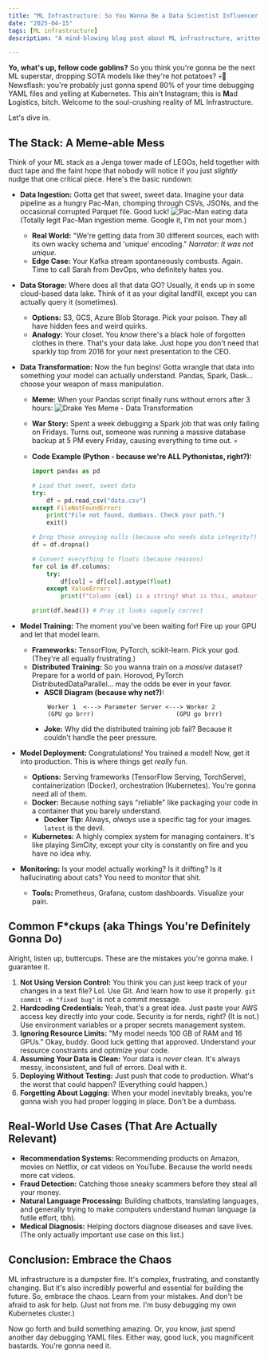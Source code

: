 ```yaml
---
title: "ML Infrastructure: So You Wanna Be a Data Scientist Influencer, Huh?"
date: "2025-04-15"
tags: [ML infrastructure]
description: "A mind-blowing blog post about ML infrastructure, written for chaotic Gen Z engineers. Warning: May cause existential dread about your career choices."

---
```


**Yo, what's up, fellow code goblins?** So you think you're gonna be the next ML superstar, dropping SOTA models like they're hot potatoes? 💀🙏 Newsflash: you're probably just gonna spend 80% of your time debugging YAML files and yelling at Kubernetes. This ain't Instagram; this is **M**ad **L**ogistics, bitch. Welcome to the soul-crushing reality of ML Infrastructure.

Let's dive in.

## The Stack: A Meme-able Mess

Think of your ML stack as a Jenga tower made of LEGOs, held together with duct tape and the faint hope that nobody will notice if you just *slightly* nudge that one critical piece. Here's the basic rundown:

*   **Data Ingestion:** Gotta get that sweet, sweet data. Imagine your data pipeline as a hungry Pac-Man, chomping through CSVs, JSONs, and the occasional corrupted Parquet file. Good luck!
    ![Pac-Man eating data](https://i.imgur.com/lX2q1W2.gif) (Totally legit Pac-Man ingestion meme. Google it, I'm not your mom.)

    *   **Real World:** "We're getting data from 30 different sources, each with its own wacky schema and 'unique' encoding." *Narrator: It was not unique.*
    *   **Edge Case:** Your Kafka stream spontaneously combusts. Again. Time to call Sarah from DevOps, who definitely hates you.

*   **Data Storage:** Where does all that data GO? Usually, it ends up in some cloud-based data lake. Think of it as your digital landfill, except you can actually query it (sometimes).
    *   **Options:** S3, GCS, Azure Blob Storage. Pick your poison. They all have hidden fees and weird quirks.
    *   **Analogy:** Your closet. You *know* there's a black hole of forgotten clothes in there. That's your data lake. Just hope you don't need that sparkly top from 2016 for your next presentation to the CEO.

*   **Data Transformation:** Now the fun begins! Gotta wrangle that data into something your model can actually understand. Pandas, Spark, Dask... choose your weapon of mass manipulation.
    *   **Meme:** When your Pandas script finally runs without errors after 3 hours:
    ![Drake Yes Meme - Data Transformation](https://i.imgflip.com/5fqq3z.jpg)

    *   **War Story:** Spent a week debugging a Spark job that was only failing on Fridays. Turns out, someone was running a massive database backup at 5 PM every Friday, causing everything to time out. 💀
    *   **Code Example (Python - because we're ALL Pythonistas, right?):**

        ```python
        import pandas as pd

        # Load that sweet, sweet data
        try:
            df = pd.read_csv("data.csv")
        except FileNotFoundError:
            print("File not found, dumbass. Check your path.")
            exit()

        # Drop those annoying nulls (because who needs data integrity?)
        df = df.dropna()

        # Convert everything to floats (because reasons)
        for col in df.columns:
            try:
                df[col] = df[col].astype(float)
            except ValueError:
                print(f"Column {col} is a string? What is this, amateur hour?")

        print(df.head()) # Pray it looks vaguely correct
        ```

*   **Model Training:** The moment you've been waiting for! Fire up your GPU and let that model learn.
    *   **Frameworks:** TensorFlow, PyTorch, scikit-learn. Pick your god. (They're all equally frustrating.)
    *   **Distributed Training:** So you wanna train on a *massive* dataset? Prepare for a world of pain. Horovod, PyTorch DistributedDataParallel... may the odds be ever in your favor.
        *   **ASCII Diagram (because why not?):**
            ```
             Worker 1  <---> Parameter Server <---> Worker 2
             (GPU go brrr)                       (GPU go brrr)
            ```
        *   **Joke:** Why did the distributed training job fail? Because it couldn't handle the peer pressure.

*   **Model Deployment:** Congratulations! You trained a model! Now, get it into production. This is where things get *really* fun.
    *   **Options:** Serving frameworks (TensorFlow Serving, TorchServe), containerization (Docker), orchestration (Kubernetes). You're gonna need all of them.
    *   **Docker:** Because nothing says "reliable" like packaging your code in a container that you barely understand.
        *   **Docker Tip:** Always, *always* use a specific tag for your images. `latest` is the devil.
    *   **Kubernetes:** A highly complex system for managing containers. It's like playing SimCity, except your city is constantly on fire and you have no idea why.

*   **Monitoring:** Is your model actually working? Is it drifting? Is it hallucinating about cats? You need to monitor that shit.
    *   **Tools:** Prometheus, Grafana, custom dashboards. Visualize your pain.

## Common F\*ckups (aka Things You're Definitely Gonna Do)

Alright, listen up, buttercups. These are the mistakes you're gonna make. I guarantee it.

1.  **Not Using Version Control:** You think you can just keep track of your changes in a text file? Lol. Use Git. And learn how to use it properly. `git commit -m "fixed bug"` is not a commit message.
2.  **Hardcoding Credentials:** Yeah, that's a great idea. Just paste your AWS access key directly into your code. Security is for nerds, right? (It is not.) Use environment variables or a proper secrets management system.
3.  **Ignoring Resource Limits:** "My model needs 100 GB of RAM and 16 GPUs." Okay, buddy. Good luck getting that approved. Understand your resource constraints and optimize your code.
4.  **Assuming Your Data is Clean:** Your data is *never* clean. It's always messy, inconsistent, and full of errors. Deal with it.
5.  **Deploying Without Testing:** Just push that code to production. What's the worst that could happen? (Everything could happen.)
6.  **Forgetting About Logging:** When your model inevitably breaks, you're gonna wish you had proper logging in place. Don't be a dumbass.

## Real-World Use Cases (That Are Actually Relevant)

*   **Recommendation Systems:** Recommending products on Amazon, movies on Netflix, or cat videos on YouTube. Because the world needs more cat videos.
*   **Fraud Detection:** Catching those sneaky scammers before they steal all your money.
*   **Natural Language Processing:** Building chatbots, translating languages, and generally trying to make computers understand human language (a futile effort, tbh).
*   **Medical Diagnosis:** Helping doctors diagnose diseases and save lives. (The only actually important use case on this list.)

## Conclusion: Embrace the Chaos

ML infrastructure is a dumpster fire. It's complex, frustrating, and constantly changing. But it's also incredibly powerful and essential for building the future. So, embrace the chaos. Learn from your mistakes. And don't be afraid to ask for help. (Just not from me. I'm busy debugging my own Kubernetes cluster.)

Now go forth and build something amazing. Or, you know, just spend another day debugging YAML files. Either way, good luck, you magnificent bastards. You're gonna need it.
